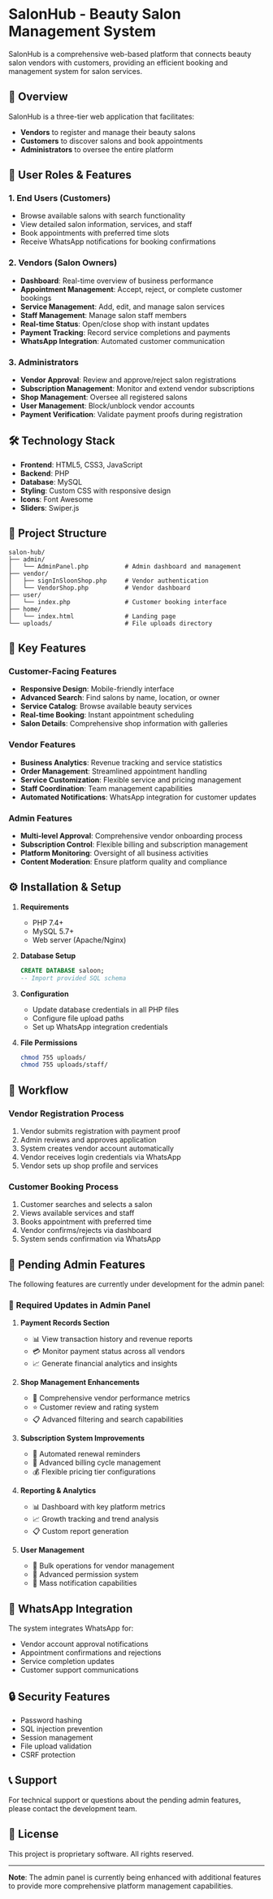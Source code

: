 # SalonHub - Beauty Salon Management System

SalonHub is a comprehensive web-based platform that connects beauty salon vendors with customers, providing an efficient booking and management system for salon services.

## 🚀 Overview

SalonHub is a three-tier web application that facilitates:
- **Vendors** to register and manage their beauty salons
- **Customers** to discover salons and book appointments
- **Administrators** to oversee the entire platform

## 👥 User Roles & Features

### 1. **End Users (Customers)**
- Browse available salons with search functionality
- View detailed salon information, services, and staff
- Book appointments with preferred time slots
- Receive WhatsApp notifications for booking confirmations

### 2. **Vendors (Salon Owners)**
- **Dashboard**: Real-time overview of business performance
- **Appointment Management**: Accept, reject, or complete customer bookings
- **Service Management**: Add, edit, and manage salon services
- **Staff Management**: Manage salon staff members
- **Real-time Status**: Open/close shop with instant updates
- **Payment Tracking**: Record service completions and payments
- **WhatsApp Integration**: Automated customer communication

### 3. **Administrators**
- **Vendor Approval**: Review and approve/reject salon registrations
- **Subscription Management**: Monitor and extend vendor subscriptions
- **Shop Management**: Oversee all registered salons
- **User Management**: Block/unblock vendor accounts
- **Payment Verification**: Validate payment proofs during registration

## 🛠️ Technology Stack

- **Frontend**: HTML5, CSS3, JavaScript
- **Backend**: PHP
- **Database**: MySQL
- **Styling**: Custom CSS with responsive design
- **Icons**: Font Awesome
- **Sliders**: Swiper.js

## 📁 Project Structure

```
salon-hub/
├── admin/
│   └── AdminPanel.php          # Admin dashboard and management
├── vendor/
│   ├── signInSloonShop.php     # Vendor authentication
│   └── VendorShop.php          # Vendor dashboard
├── user/
│   └── index.php               # Customer booking interface
├── home/
│   └── index.html              # Landing page
└── uploads/                    # File uploads directory
```

## 🚀 Key Features

### Customer-Facing Features
- **Responsive Design**: Mobile-friendly interface
- **Advanced Search**: Find salons by name, location, or owner
- **Service Catalog**: Browse available beauty services
- **Real-time Booking**: Instant appointment scheduling
- **Salon Details**: Comprehensive shop information with galleries

### Vendor Features
- **Business Analytics**: Revenue tracking and service statistics
- **Order Management**: Streamlined appointment handling
- **Service Customization**: Flexible service and pricing management
- **Staff Coordination**: Team management capabilities
- **Automated Notifications**: WhatsApp integration for customer updates

### Admin Features
- **Multi-level Approval**: Comprehensive vendor onboarding process
- **Subscription Control**: Flexible billing and subscription management
- **Platform Monitoring**: Oversight of all business activities
- **Content Moderation**: Ensure platform quality and compliance

## ⚙️ Installation & Setup

1. **Requirements**
   - PHP 7.4+
   - MySQL 5.7+
   - Web server (Apache/Nginx)

2. **Database Setup**
   ```sql
   CREATE DATABASE saloon;
   -- Import provided SQL schema
   ```

3. **Configuration**
   - Update database credentials in all PHP files
   - Configure file upload paths
   - Set up WhatsApp integration credentials

4. **File Permissions**
   ```bash
   chmod 755 uploads/
   chmod 755 uploads/staff/
   ```

## 🔄 Workflow

### Vendor Registration Process
1. Vendor submits registration with payment proof
2. Admin reviews and approves application
3. System creates vendor account automatically
4. Vendor receives login credentials via WhatsApp
5. Vendor sets up shop profile and services

### Customer Booking Process
1. Customer searches and selects a salon
2. Views available services and staff
3. Books appointment with preferred time
4. Vendor confirms/rejects via dashboard
5. System sends confirmation via WhatsApp

## 🚧 Pending Admin Features

The following features are currently under development for the admin panel:

### 🔄 **Required Updates in Admin Panel**

1. **Payment Records Section**
   - 📊 View transaction history and revenue reports
   - 💳 Monitor payment status across all vendors
   - 📈 Generate financial analytics and insights

2. **Shop Management Enhancements**
   - 🏪 Comprehensive vendor performance metrics
   - ⭐ Customer review and rating system
   - 📋 Advanced filtering and search capabilities

3. **Subscription System Improvements**
   - 🔔 Automated renewal reminders
   - 📅 Advanced billing cycle management
   - 💰 Flexible pricing tier configurations

4. **Reporting & Analytics**
   - 📊 Dashboard with key platform metrics
   - 📈 Growth tracking and trend analysis
   - 📋 Custom report generation

5. **User Management**
   - 👥 Bulk operations for vendor management
   - 🔐 Advanced permission system
   - 📱 Mass notification capabilities

## 📱 WhatsApp Integration

The system integrates WhatsApp for:
- Vendor account approval notifications
- Appointment confirmations and rejections
- Service completion updates
- Customer support communications

## 🔒 Security Features

- Password hashing
- SQL injection prevention
- Session management
- File upload validation
- CSRF protection

## 📞 Support

For technical support or questions about the pending admin features, please contact the development team.

## 📄 License

This project is proprietary software. All rights reserved.

---

**Note**: The admin panel is currently being enhanced with additional features to provide more comprehensive platform management capabilities.